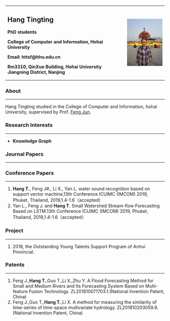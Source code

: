 
<table border="0">
  <tr>
    <td>
      <h2>Hang Tingting</h2>
      <p><b>PhD students</b>
      <p><b>College of Computer and Information, Hohai University</b>
      <p><b>Email: httsf@hhu.edu.cn</b>
      <p><b>Rm3310, QinXue Building, Hohai University Jiangning District, Nanjing</b>
    </td>
    <td width="25%">
      <img src="/hangtingting.jpg" width="100%" height="20%">
    </td>
  </tr>
</table>

### About
___
Hang Tingting studied in the College of Computer and Information, hohai University, supervised by Prof. [Feng Jun](http://cies.hhu.edu.cn/2013/0508/c4122a54863/page.htm).


### Research Interests
___
- **Knowledge Graph**


### Journal Papers
___


### Conference Papers
___
1. **Hang T.**, Feng J#., Li X., Yan L. water sound recognition based on support vector machine,13th Conference ICUIMC (IMCOM) 2019, Phuket, Thailand, 2019,1.4-1.6（accepted）
2. Yan L., Feng J. and **Hang T**. Small Watershed Stream-flow Forecasting Based on LSTM.13th Conference ICUIMC (IMCOM) 2019, Phuket, Thailand, 2019,1.4-1.6（accepted）


### Project
___
1.  2018, the Outstanding Young Talents Support Program of Anhui Provincial.


### Patents
___
1. Feng J.,**Hang T.**,Guo T.,Li X.,Zhu Y. A Flood Forecasting Method for Small and Medium Rivers and Its Forecasting System Based on Multi-feature Fusion Technology. ZL201810071703.1.(National Invention Patent, China)
2. Feng J.,Guo T.,**Hang T.**,Li X. A method for measuring the similarity of time-series of time-space multivariate hydrology. ZL201810203059.9.(National Invention Patent, China) 


